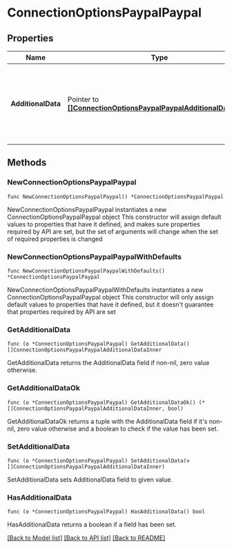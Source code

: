 # ConnectionOptionsPaypalPaypal

## Properties

Name | Type | Description | Notes
------------ | ------------- | ------------- | -------------
**AdditionalData** | Pointer to [**[]ConnectionOptionsPaypalPaypalAdditionalDataInner**](ConnectionOptionsPaypalPaypalAdditionalDataInner.md) | An array with key-value objects representing additional data to be passed to PayPal. | [optional] 

## Methods

### NewConnectionOptionsPaypalPaypal

`func NewConnectionOptionsPaypalPaypal() *ConnectionOptionsPaypalPaypal`

NewConnectionOptionsPaypalPaypal instantiates a new ConnectionOptionsPaypalPaypal object
This constructor will assign default values to properties that have it defined,
and makes sure properties required by API are set, but the set of arguments
will change when the set of required properties is changed

### NewConnectionOptionsPaypalPaypalWithDefaults

`func NewConnectionOptionsPaypalPaypalWithDefaults() *ConnectionOptionsPaypalPaypal`

NewConnectionOptionsPaypalPaypalWithDefaults instantiates a new ConnectionOptionsPaypalPaypal object
This constructor will only assign default values to properties that have it defined,
but it doesn't guarantee that properties required by API are set

### GetAdditionalData

`func (o *ConnectionOptionsPaypalPaypal) GetAdditionalData() []ConnectionOptionsPaypalPaypalAdditionalDataInner`

GetAdditionalData returns the AdditionalData field if non-nil, zero value otherwise.

### GetAdditionalDataOk

`func (o *ConnectionOptionsPaypalPaypal) GetAdditionalDataOk() (*[]ConnectionOptionsPaypalPaypalAdditionalDataInner, bool)`

GetAdditionalDataOk returns a tuple with the AdditionalData field if it's non-nil, zero value otherwise
and a boolean to check if the value has been set.

### SetAdditionalData

`func (o *ConnectionOptionsPaypalPaypal) SetAdditionalData(v []ConnectionOptionsPaypalPaypalAdditionalDataInner)`

SetAdditionalData sets AdditionalData field to given value.

### HasAdditionalData

`func (o *ConnectionOptionsPaypalPaypal) HasAdditionalData() bool`

HasAdditionalData returns a boolean if a field has been set.


[[Back to Model list]](../README.md#documentation-for-models) [[Back to API list]](../README.md#documentation-for-api-endpoints) [[Back to README]](../README.md)


